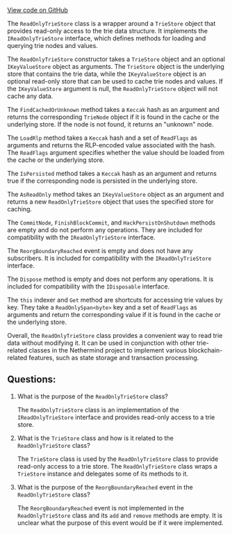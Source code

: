 [View code on GitHub](https://github.com/NethermindEth/nethermind/src/Nethermind/Nethermind.Trie/Pruning/ReadOnlyTrieStore.cs)

The `ReadOnlyTrieStore` class is a wrapper around a `TrieStore` object that provides read-only access to the trie data structure. It implements the `IReadOnlyTrieStore` interface, which defines methods for loading and querying trie nodes and values.

The `ReadOnlyTrieStore` constructor takes a `TrieStore` object and an optional `IKeyValueStore` object as arguments. The `TrieStore` object is the underlying store that contains the trie data, while the `IKeyValueStore` object is an optional read-only store that can be used to cache trie nodes and values. If the `IKeyValueStore` argument is null, the `ReadOnlyTrieStore` object will not cache any data.

The `FindCachedOrUnknown` method takes a `Keccak` hash as an argument and returns the corresponding `TrieNode` object if it is found in the cache or the underlying store. If the node is not found, it returns an "unknown" node.

The `LoadRlp` method takes a `Keccak` hash and a set of `ReadFlags` as arguments and returns the RLP-encoded value associated with the hash. The `ReadFlags` argument specifies whether the value should be loaded from the cache or the underlying store.

The `IsPersisted` method takes a `Keccak` hash as an argument and returns true if the corresponding node is persisted in the underlying store.

The `AsReadOnly` method takes an `IKeyValueStore` object as an argument and returns a new `ReadOnlyTrieStore` object that uses the specified store for caching.

The `CommitNode`, `FinishBlockCommit`, and `HackPersistOnShutdown` methods are empty and do not perform any operations. They are included for compatibility with the `IReadOnlyTrieStore` interface.

The `ReorgBoundaryReached` event is empty and does not have any subscribers. It is included for compatibility with the `IReadOnlyTrieStore` interface.

The `Dispose` method is empty and does not perform any operations. It is included for compatibility with the `IDisposable` interface.

The `this` indexer and `Get` method are shortcuts for accessing trie values by key. They take a `ReadOnlySpan<byte>` key and a set of `ReadFlags` as arguments and return the corresponding value if it is found in the cache or the underlying store.

Overall, the `ReadOnlyTrieStore` class provides a convenient way to read trie data without modifying it. It can be used in conjunction with other trie-related classes in the Nethermind project to implement various blockchain-related features, such as state storage and transaction processing.
## Questions: 
 1. What is the purpose of the `ReadOnlyTrieStore` class?
    
    The `ReadOnlyTrieStore` class is an implementation of the `IReadOnlyTrieStore` interface and provides read-only access to a trie store.

2. What is the `TrieStore` class and how is it related to the `ReadOnlyTrieStore` class?
    
    The `TrieStore` class is used by the `ReadOnlyTrieStore` class to provide read-only access to a trie store. The `ReadOnlyTrieStore` class wraps a `TrieStore` instance and delegates some of its methods to it.

3. What is the purpose of the `ReorgBoundaryReached` event in the `ReadOnlyTrieStore` class?
    
    The `ReorgBoundaryReached` event is not implemented in the `ReadOnlyTrieStore` class and its `add` and `remove` methods are empty. It is unclear what the purpose of this event would be if it were implemented.